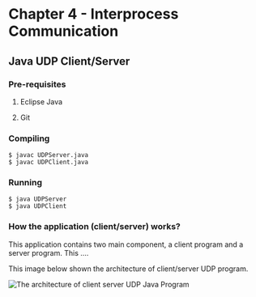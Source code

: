 # Chapter 4 - Interprocess Communication

## Java UDP Client/Server

### Pre-requisites

1. Eclipse Java

2. Git

### Compiling

```
$ javac UDPServer.java
$ javac UDPClient.java
```

### Running

```
$ java UDPServer
$ java UDPClient
```

### How the application (client/server) works? 

This application contains two main component, a client program and a server program. This ....

This image below shown the architecture of client/server UDP program. 

![The architecture of client server UDP Java Program](https://pasteboard.co/JF7KAjP.png)
